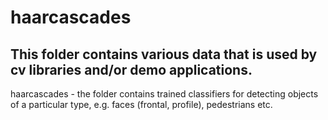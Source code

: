 # haarcascades
This folder contains various data that is used by cv libraries and/or demo applications.
----------------------------------------------------------------------------------------

haarcascades - the folder contains trained classifiers for detecting objects
               of a particular type, e.g. faces (frontal, profile), pedestrians etc.
